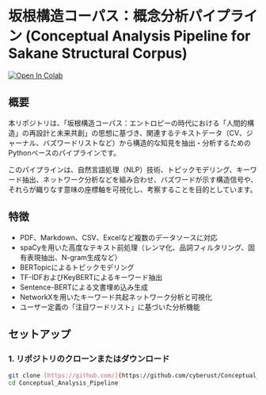 # 坂根構造コーパス：概念分析パイプライン (Conceptual Analysis Pipeline for Sakane Structural Corpus)

[![Open In Colab](https://colab.research.google.com/assets/colab-badge.svg)](https://colab.research.google.com/github/cyberust/Conceptual_Analysis_Pipeline/blob/main/Conceptual_Analysis_Pipeline_Example.ipynb)

## 概要

本リポジトリは、「坂根構造コーパス：エントロピーの時代における「人間的構造」の再設計と未来共創」の思想に基づき、関連するテキストデータ（CV、ジャーナル、バズワードリストなど）から構造的な知見を抽出・分析するためのPythonベースのパイプラインです。

このパイプラインは、自然言語処理（NLP）技術、トピックモデリング、キーワード抽出、ネットワーク分析などを組み合わせ、バズワードが示す構造信号や、それらが織りなす意味の座標軸を可視化し、考察することを目的としています。

## 特徴

* PDF、Markdown、CSV、Excelなど複数のデータソースに対応
* spaCyを用いた高度なテキスト前処理（レンマ化、品詞フィルタリング、固有表現抽出、N-gram生成など）
* BERTopicによるトピックモデリング
* TF-IDFおよびKeyBERTによるキーワード抽出
* Sentence-BERTによる文書埋め込み生成
* NetworkXを用いたキーワード共起ネットワーク分析と可視化
* ユーザー定義の「注目ワードリスト」に基づいた分析機能

## セットアップ

### 1. リポジトリのクローンまたはダウンロード
```bash
git clone [https://github.com/](https://github.com/cyberust/Conceptual_Analysis_Pipeline.git
cd Conceptual_Analysis_Pipeline
